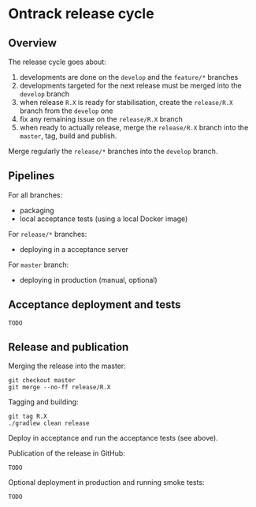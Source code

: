 Ontrack release cycle
=====================

## Overview

The release cycle goes about:

1. developments are done on the `develop` and the `feature/*` branches
1. developments targeted for the next release must be merged into the `develop` branch
1. when release `R.X` is ready for stabilisation, create the `release/R.X` branch from the `develop` one
1. fix any remaining issue on the `release/R.X` branch
1. when ready to actually release, merge the `release/R.X` branch into the `master`, tag, build and publish.

Merge regularly the `release/*` branches into the `develop` branch.

## Pipelines

For all branches:

* packaging
* local acceptance tests (using a local Docker image)

For `release/*` branches:

* deploying in a acceptance server

For `master` branch:

* deploying in production (manual, optional)

## Acceptance deployment and tests

    TODO

## Release and publication

Merging the release into the master:

    git checkout master
    git merge --no-ff release/R.X

Tagging and building:

    git tag R.X
    ./gradlew clean release

Deploy in acceptance and run the acceptance tests (see above).

Publication of the release in GitHub:

    TODO

Optional deployment in production and running smoke tests:

    TODO
